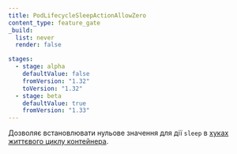 ```yaml
---
title: PodLifecycleSleepActionAllowZero
content_type: feature_gate
_build:
  list: never
  render: false

stages:
  - stage: alpha
    defaultValue: false
    fromVersion: "1.32"
    toVersion: "1.32"
  - stage: beta
    defaultValue: true
    fromVersion: "1.33"
---
```

Дозволяє встановлювати нульове значення для дії `sleep` в [хуках життєвого циклу контейнера](/docs/concepts/containers/container-lifecycle-hooks/).
